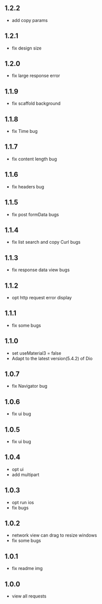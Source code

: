 ## 1.2.2
* add copy params

## 1.2.1
* fix design size

## 1.2.0
* fix large response error

## 1.1.9
* fix scaffold background

## 1.1.8
* fix Time bug

## 1.1.7
* fix content length bug

## 1.1.6
* fix headers bug

## 1.1.5
* fix post formData bugs

## 1.1.4
* fix list search and copy Curl bugs

## 1.1.3
* fix response data view bugs

## 1.1.2
* opt http request error display

## 1.1.1
* fix some bugs

## 1.1.0
* set useMaterial3 = false
* Adapt to the latest version(5.4.2) of Dio

## 1.0.7
* fix Navigator bug

## 1.0.6
* fix ui bug

## 1.0.5
* fix ui bug

## 1.0.4
* opt ui
* add multipart

## 1.0.3
* opt run ios
* fix bugs

## 1.0.2
* network view can drag to resize windows
* fix some bugs

## 1.0.1
* fix readme img

## 1.0.0
* view all requests
